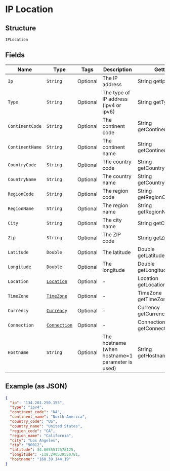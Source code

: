 
# IP Location

## Structure

`IPLocation`

## Fields

| Name | Type | Tags | Description | Getter | Setter |
|  --- | --- | --- | --- | --- | --- |
| `Ip` | `String` | Optional | The IP address | String getIp() | setIp(String ip) |
| `Type` | `String` | Optional | The type of IP address (ipv4 or ipv6) | String getType() | setType(String type) |
| `ContinentCode` | `String` | Optional | The continent code | String getContinentCode() | setContinentCode(String continentCode) |
| `ContinentName` | `String` | Optional | The continent name | String getContinentName() | setContinentName(String continentName) |
| `CountryCode` | `String` | Optional | The country code | String getCountryCode() | setCountryCode(String countryCode) |
| `CountryName` | `String` | Optional | The country name | String getCountryName() | setCountryName(String countryName) |
| `RegionCode` | `String` | Optional | The region code | String getRegionCode() | setRegionCode(String regionCode) |
| `RegionName` | `String` | Optional | The region name | String getRegionName() | setRegionName(String regionName) |
| `City` | `String` | Optional | The city name | String getCity() | setCity(String city) |
| `Zip` | `String` | Optional | The ZIP code | String getZip() | setZip(String zip) |
| `Latitude` | `Double` | Optional | The latitude | Double getLatitude() | setLatitude(Double latitude) |
| `Longitude` | `Double` | Optional | The longitude | Double getLongitude() | setLongitude(Double longitude) |
| `Location` | [`Location`](../../doc/models/location.md) | Optional | - | Location getLocation() | setLocation(Location location) |
| `TimeZone` | [`TimeZone`](../../doc/models/time-zone.md) | Optional | - | TimeZone getTimeZone() | setTimeZone(TimeZone timeZone) |
| `Currency` | [`Currency`](../../doc/models/currency.md) | Optional | - | Currency getCurrency() | setCurrency(Currency currency) |
| `Connection` | [`Connection`](../../doc/models/connection.md) | Optional | - | Connection getConnection() | setConnection(Connection connection) |
| `Hostname` | `String` | Optional | The hostname (when hostname=1 parameter is used) | String getHostname() | setHostname(String hostname) |

## Example (as JSON)

```json
{
  "ip": "134.201.250.155",
  "type": "ipv4",
  "continent_code": "NA",
  "continent_name": "North America",
  "country_code": "US",
  "country_name": "United States",
  "region_code": "CA",
  "region_name": "California",
  "city": "Los Angeles",
  "zip": "90012",
  "latitude": 34.0655517578125,
  "longitude": -118.240539550781,
  "hostname": "160.39.144.19"
}
```

